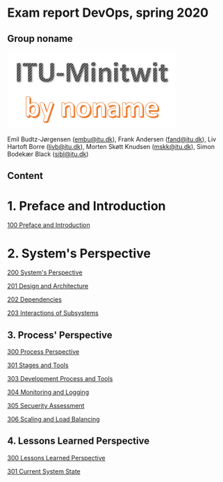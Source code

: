 # Exam report DevOps, spring 2020
## Group noname

![group logo](images/group_logo_large.png)

Emil Budtz-Jørgensen (embu@itu.dk), 
Frank Andersen (fand@itu.dk), 
Liv Hartoft Borre (livb@itu.dk), 
Morten Skøtt Knudsen (mskk@itu.dk), 
Simon Bodekær Black (sibl@itu.dk) 

## Content
# 1. Preface and Introduction
[100 Preface and Introduction](../chapters/100_preface_and_introduction.md)

# 2. System's Perspective
[200 System's Perspective](../chapters/200_systems_perspective.md)

[201 Design and Architecture](../chapters/201_design_and_architecture.md)

[202 Dependencies](../chapters/202_dependencies.md)

[203 Interactions of Subsystems](../chapters/203_interactions_of_subsystems.md)

## 3. Process' Perspective

[300 Process Perspective](../chapters/300_process_perspective.md)

[301 Stages and Tools](../chapters/301_ci_dc_chain_tools.md)

[303 Development Process and Tools](../chapters/303_dev_process_and_tools.md)

[304 Monitoring and Logging](../chapters/304_monitoring_and_logging.md)

[305 Secuerity Assessment](../chapters/305_sec_assessment.md)

[306 Scaling and Load Balancing](../chapters/306_scaling_and_load_balancing.md)

## 4. Lessons Learned Perspective

[300 Lessons Learned Perspective](../chapters/400_lessons_learned_perspective.md)

[301 Current System State](../chapters/401_current_system_state.md)
